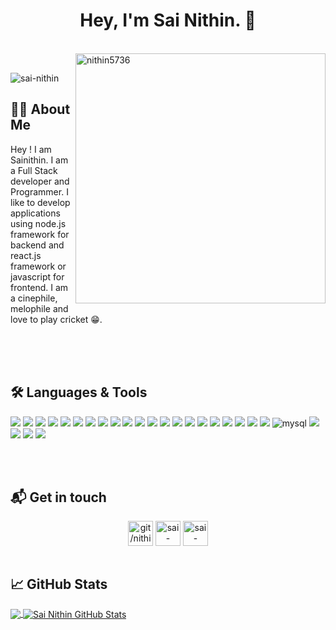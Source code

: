 <h1 align="center"> Hey, I'm Sai Nithin. 👋 </h1>

</br>
<img align="right" width="400" src="https://media4.giphy.com/media/iacy1iCRyhgBNi6Mq1/giphy.gif" alt="nithin5736" /> 
</br>

<p align="left"> <img src="https://komarev.com/ghpvc/?username=nithin5736&label=PROFILE%20VIEWS&color=0e75b6&style=flat" alt="sai-nithin" /> </p>


## 👨‍🎓 About Me

Hey ! I am Sainithin. I am a Full Stack developer and Programmer. I like to develop applications using node.js framework for backend and react.js framework or javascript for frontend. I am a cinephile, melophile and love to play cricket 😁.

<br />
<br />
<br />

## 🛠️ Languages & Tools

<img src="https://img.shields.io/badge/C-00599C?style=for-the-badge&logo=c&logoColor=white" />      <img src="https://img.shields.io/badge/C%2B%2B-00599C?style=for-the-badge&logo=c%2B%2B&logoColor=white" />      <img src="https://img.shields.io/badge/HTML5-E34F26?style=for-the-badge&logo=html5&logoColor=white" />      <img src="https://img.shields.io/badge/JavaScript-323330?style=for-the-badge&logo=javascript&logoColor=F7DF1E" />      <img src="https://img.shields.io/badge/json-5E5C5C?style=for-the-badge&logo=json&logoColor=white" />      <img src="https://img.shields.io/badge/Python-FFD43B?style=for-the-badge&logo=python&logoColor=blue" />
<img src="https://img.shields.io/badge/Ant%20Design-1890FF?style=for-the-badge&logo=antdesign&logoColor=white" />      <img src="https://img.shields.io/badge/Bootstrap-563D7C?style=for-the-badge&logo=bootstrap&logoColor=white" />        <img src="https://img.shields.io/badge/Express.js-000000?style=for-the-badge&logo=express&logoColor=white" />      <img src="https://img.shields.io/badge/firebase-ffca28?style=for-the-badge&logo=firebase&logoColor=black" />    <img src="https://img.shields.io/badge/Font_Awesome-339AF0?style=for-the-badge&logo=fontawesome&logoColor=white" />      <img src="https://img.shields.io/badge/GitHub%20Pages-222222?style=for-the-badge&logo=GitHub%20Pages&logoColor=white" />      <img src="https://img.shields.io/badge/GraphQl-E10098?style=for-the-badge&logo=graphql&logoColor=white" />      <img src="https://img.shields.io/badge/Hoppscotch-31C48D?style=for-the-badge&logo=hoppscotch&logoColor=white" />      <img src="https://img.shields.io/badge/JWT-000000?style=for-the-badge&logo=JSON%20web%20tokens&logoColor=white" />      <img src="https://img.shields.io/badge/Material%20UI-007FFF?style=for-the-badge&logo=mui&logoColor=white" />      <img src="https://img.shields.io/badge/next.js-000000?style=for-the-badge&logo=nextdotjs&logoColor=white" />  <img src="https://img.shields.io/badge/Node.js-339933?style=for-the-badge&logo=nodedotjs&logoColor=white" />      <img src="https://img.shields.io/badge/React-20232A?style=for-the-badge&logo=react&logoColor=61DAFB" />      <img src="https://img.shields.io/badge/Redux-593D88?style=for-the-badge&logo=redux&logoColor=white" />
<img src="https://img.shields.io/badge/MongoDB-4EA94B?style=for-the-badge&logo=mongodb&logoColor=white" />    <img alt="mysql" src="https://img.shields.io/badge/MySQL-005C84?style=for-the-badge&logo=mysql&logoColor=white" />      <img src="https://img.shields.io/badge/SQLite-07405E?style=for-the-badge&logo=sqlite&logoColor=white" />
<img src="https://img.shields.io/badge/Atom-66595C?style=for-the-badge&logo=Atom&logoColor=white" />      <img src="https://img.shields.io/badge/VSCode-0078D4?style=for-the-badge&logo=visual%20studio%20code&logoColor=white" />      <img src="https://img.shields.io/badge/sublime_text-%23575757.svg?&style=for-the-badge&logo=sublime-text&logoColor=important" />

<br />
<br />

## 📬 Get in touch

<p align="center">
<a href="https://github.com/nithin5736" target="blank"><img align="center" alt="git/nithin5736" src="https://cdn.jsdelivr.net/npm/simple-icons@3.13.0/icons/github.svg" height="40" width="40"/></a>
<a href="https://www.linkedin.com/in/sai-nithin-6495801b9/" target="blank"><img align="center" src="https://cdn.jsdelivr.net/npm/simple-icons@3.0.1/icons/linkedin.svg" alt="sai-nithin" height="40" width="40" /></a>
<a href="mailto:sainithin.g20@iiits.in" target="blank"><img align="center" src="https://cdn.jsdelivr.net/npm/simple-icons@3.0.1/icons/gmail.svg" alt="sai-nithin" height="40" width="40" /></a>

 <br />
<br />
  
## &#x1f4c8; GitHub Stats

<a href="https://github.com/nithin5736">
  <img align="center" src="https://github-readme-stats.vercel.app/api/top-langs/?username=nithin5736&title_color=ffffff&text_color=c9cacc&icon_color=2bbc8a&bg_color=1d1f21" />
</a>

<a href="https://github.com/nithin5736">
  <img align="center" src="https://github-readme-stats.vercel.app/api?username=nithin5736&show_icons=true&line_height=27&count_private=true&title_color=ffffff&text_color=c9cacc&icon_color=2bbc8a&bg_color=1d1f21" alt="Sai Nithin GitHub Stats" />
</a>
